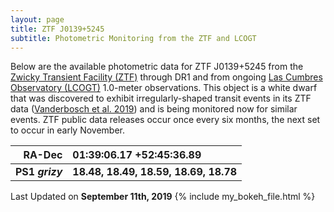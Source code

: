 ```yaml
---
layout: page
title: ZTF J0139+5245 
subtitle: Photometric Monitoring from the ZTF and LCOGT
---
```


Below are the available photometric data for ZTF J0139+5245 from the [Zwicky Transient Facility (ZTF)](https://www.ztf.caltech.edu/) through DR1 and from ongoing [Las Cumbres Observatory (LCOGT)](https://lco.global/) 1.0-meter observations.  This object is a white dwarf that was discovered to exhibit irregularly-shaped transit events in its ZTF data ([Vanderbosch et al. 2019](https://ui.adsabs.harvard.edu/abs/2019arXiv190809839V/abstract)) and is being monitored now for similar events. ZTF public data releases occur once every six months, the next set to occur in early November.

| __RA-Dec__        |  __01:39:06.17  +52:45:36.89__           |
|------------------:|:-----------------------------------------|
| __PS1 *grizy*__   |  __18.48, 18.49, 18.59, 18.69, 18.78__   |


Last Updated on **September 11th, 2019**
{% include my_bokeh_file.html %}
